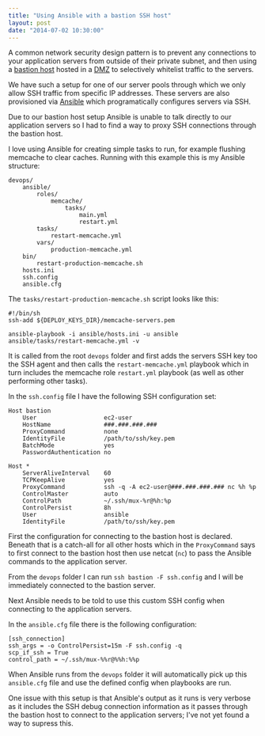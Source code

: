 ```yaml
---
title: "Using Ansible with a bastion SSH host"
layout: post
date: "2014-07-02 10:30:00"
---
```


A common network security design pattern is to prevent any connections to your application servers from outside of their private subnet, and then using a [bastion host](http://en.wikipedia.org/wiki/Bastion_host) hosted in a [DMZ](http://en.wikipedia.org/wiki/DMZ_(computing)) to selectively whitelist traffic to the servers.

We have such a setup for one of our server pools through which we only allow SSH traffic from specific IP addresses. These servers are also provisioned via [Ansible](http://www.ansible.com/) which programatically configures servers via SSH.

Due to our bastion host setup Ansible is unable to talk directly to our application servers so I had to find a way to proxy SSH connections through the bastion host.

I love using Ansible for creating simple tasks to run, for example flushing memcache to clear caches. Running with this example this is my Ansible structure:

```
devops/
    ansible/
        roles/
            memcache/
                tasks/
                    main.yml
                    restart.yml
        tasks/
            restart-memcache.yml
        vars/
            production-memcache.yml
    bin/
        restart-production-memcache.sh
    hosts.ini
    ssh.config
    ansible.cfg
```

The `tasks/restart-production-memcache.sh` script looks like this:

```
#!/bin/sh
ssh-add ${DEPLOY_KEYS_DIR}/memcache-servers.pem

ansible-playbook -i ansible/hosts.ini -u ansible ansible/tasks/restart-memcache.yml -v
```

It is called from the root `devops` folder and first adds the servers SSH key too the SSH agent and then calls the `restart-memcache.yml` playbook which in turn includes the memcache role `restart.yml` playbook (as well as other performing other tasks).

In the `ssh.config` file I have the following SSH configuration set:

```
Host bastion
    User                   ec2-user
    HostName               ###.###.###.###
    ProxyCommand           none
    IdentityFile           /path/to/ssh/key.pem
    BatchMode              yes
    PasswordAuthentication no

Host *
    ServerAliveInterval    60
    TCPKeepAlive           yes
    ProxyCommand           ssh -q -A ec2-user@###.###.###.### nc %h %p
    ControlMaster          auto
    ControlPath            ~/.ssh/mux-%r@%h:%p
    ControlPersist         8h
    User                   ansible
    IdentityFile           /path/to/ssh/key.pem
```

First the configuration for connecting to the bastion host is declared. Beneath that is a catch-all for all other hosts which in the `ProxyCommand` says to first connect to the bastion host then use netcat (`nc`) to pass the Ansible commands to the application server.

From the `devops` folder I can run `ssh bastion -F ssh.config` and I will be immediately connected to the bastion server.

Next Ansible needs to be told to use this custom SSH config when connecting to the application servers.

In the `ansible.cfg` file there is the following configuration:

```
[ssh_connection]
ssh_args = -o ControlPersist=15m -F ssh.config -q
scp_if_ssh = True
control_path = ~/.ssh/mux-%%r@%%h:%%p
```

When Ansible runs from the `devops` folder it will automatically pick up this `ansible.cfg` file and use the defined config when playbooks are run.

One issue with this setup is that Ansible's output as it runs is very verbose as it includes the SSH debug connection information as it passes through the bastion host to connect to the application servers; I've not yet found a way to supress this.